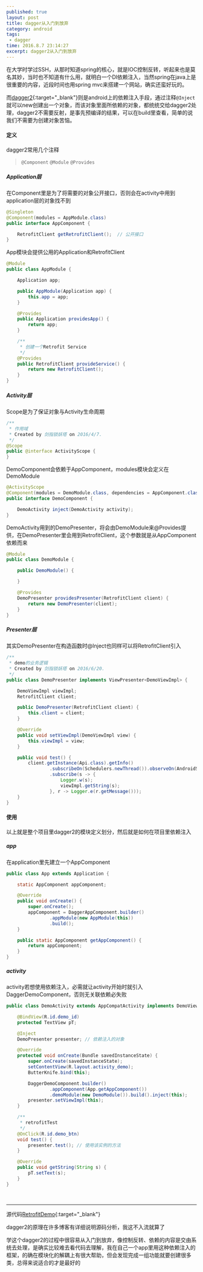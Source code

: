 ```yaml
---
published: true
layout: post
title: dagger从入门到放弃
category: android
tags: 
 - dagger
time: 2016.8.7 23:14:27
excerpt: dagger2从入门到放弃
---
```


在大学时学过SSH，从那时知道spring的核心，就是IOC控制反转，听起来也是莫名其妙，当时也不知道有什么用，就明白一个DI依赖注入，当然spring在java上是很重要的内容，近段时间也用spring mvc来搭建一个网站，确实还蛮好玩的。

而[dagger2](http://google.github.io/dagger/){:target="_blank"}则是android上的依赖注入手段，通过注释`@Inject`就可以new创建出一个对象，而该对象里面所依赖的对象，都统统交给dagger2处理，dagger2不需要反射，是事先预编译的结果，可以在build里查看，简单的说我们不需要为创建对象苦恼。

#### 定义

dagger2常用几个注释

>  `@Component`  `@Module`  `@Provides`

##### Application层

在Component里是为了将需要的对象公开接口，否则会在activity中用到application层的对象找不到

```java
@Singleton
@Component(modules = AppModule.class)
public interface AppComponent {

    RetrofitClient getRetrofitClient();  // 公开接口
}
```

App模块会提供公用的Application和RetrofitClient

```java
@Module
public class AppModule {

    Application app;

    public AppModule(Application app) {
        this.app = app;
    }

    @Provides
    public Application providesApp() {
        return app;
    }

    /**
     * 创建一个Retrofit Service
     */
    @Provides
    public RetrofitClient provideService() {
        return new RetrofitClient();
    }
}
```

##### Activity层

Scope是为了保证对象与Activity生命周期

```java
/**
 * 作用域
 * Created by 剑指锁妖塔 on 2016/4/7.
 */
@Scope
public @interface ActivityScope {
}
```

DemoComponent会依赖于AppComponent，modules模块会定义在DemoModule

```java
@ActivityScope
@Component(modules = DemoModule.class, dependencies = AppComponent.class)
public interface DemoComponent {

    DemoActivity inject(DemoActivity activity);
}
```

DemoActivity用到的DemoPresenter，将会由DemoModule来@Provides提供，在DemoPresenter里会用到RetrofitClient，这个参数就是从AppComponent依赖而来

```java
@Module
public class DemoModule {

    public DemoModule() {

    }

    @Provides
    DemoPresenter providesPresenter(RetrofitClient client) {
        return new DemoPresenter(client);
    }
}
```

##### Presenter层

其实DemoPresenter在构造函数时@Inject也同样可以将RetrofitClient引入

```java
/**
 * demo的业务逻辑
 * Created by 剑指锁妖塔 on 2016/6/20.
 */
public class DemoPresenter implements ViewPresenter<DemoViewImpl> {

    DemoViewImpl viewImpl;
    RetrofitClient client;

    public DemoPresenter(RetrofitClient client) {
        this.client = client;
    }

    @Override
    public void setViewImpl(DemoViewImpl view) {
        this.viewImpl = view;
    }

    public void test() {
        client.getInstance(Api.class).getInfo()
                .subscribeOn(Schedulers.newThread()).observeOn(AndroidSchedulers.mainThread())
                .subscribe(s -> {
                    Logger.w(s);
                    viewImpl.getString(s);
                }, r -> Logger.e(r.getMessage()));
    }
}
```

#### 使用

以上就是整个项目里dagger2的模块定义划分，然后就是如何在项目里依赖注入

##### app

在application里先建立一个AppComponent

```java
public class App extends Application {

    static AppComponent appComponent;

    @Override
    public void onCreate() {
        super.onCreate();  
        appComponent = DaggerAppComponent.builder()
                .appModule(new AppModule(this))
                .build();
    }

    public static AppComponent getAppComponent() {
        return appComponent;
    }
}
```

##### activity

activity若想使用依赖注入，必需就让activity开始时就引入DaggerDemoComponent，否则无关联依赖必失败

```java
public class DemoActivity extends AppCompatActivity implements DemoViewImpl {

    @BindView(R.id.demo_id)
    protected TextView pT;

    @Inject
    DemoPresenter presenter; // 依赖注入的对象

    @Override
    protected void onCreate(Bundle savedInstanceState) {
        super.onCreate(savedInstanceState);
        setContentView(R.layout.activity_demo);
        ButterKnife.bind(this);

        DaggerDemoComponent.builder()
                .appComponent(App.getAppComponent())
                .demoModule(new DemoModule()).build().inject(this);
        presenter.setViewImpl(this);
    }

    /**
     * retrofitTest
     */
    @OnClick(R.id.demo_btn)
    void test() {
        presenter.test(); // 使用该实例的方法
    }

    @Override
    public void getString(String s) {
        pT.setText(s);
    }
}

```

<br>

-------
源代码[RetrofitDemo](https://github.com/fylder/RetrofitDemo){:target="_blank"}

dagger2的原理在许多博客有详细说明源码分析，我这不入流就算了

学这个dagger2的过程中很容易从入门到放弃，像控制反转、依赖的内容是交由系统去处理，是确实比较难去看代码去理解，我在自己一个app里用这种依赖注入的框架，的确在模块化的解耦上有很大帮助，但会发现完成一组功能就要创建很多类，总得来说适合的才是最好的
